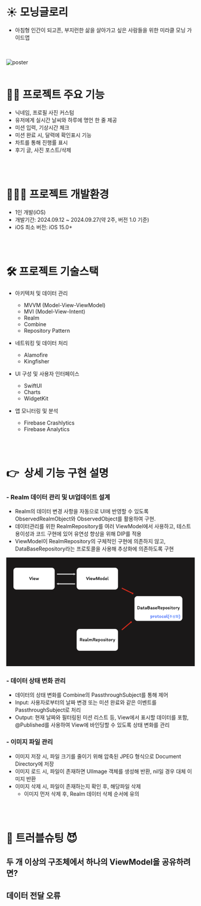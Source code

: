 

# ☀️ 모닝글로리 
- 아침형 인간이 되고픈, 부지런한 삶을 살아가고 싶은 사람들을 위한 미라클 모닝 가이드앱



<br> <br> 
    ![poster](./Morning.png)
<br> <br> 
# 🙋‍♀️ 프로젝트 주요 기능 
- 닉네임, 프로필 사진 커스텀
- 유저에게 실시간 날씨와 하루에 명언 한 줄 제공
- 미션 입력, 기상시간 체크
- 미션 완료 시, 달력에 확인표시 기능
- 차트를 통해 진행률 표시
- 후기 글, 사진 포스트/삭제

<br> <br> 

# 🧑🏻‍💻 프로젝트 개발환경
- 1인 개발(iOS)
- 개발기간: 2024.09.12 ~ 2024.09.27(약 2주, 버전 1.0 기준)
- iOS 최소 버전: iOS 15.0+   


<br> <br> 

   
# 🛠 프로젝트 기술스택
- 아키텍처 및 데이터 관리
    - MVVM (Model-View-ViewModel)
    - MVI (Model-View-Intent)
    - Realm
    - Combine
    - Repository Pattern 

- 네트워킹 및 데이터 처리
    - Alamofire
    - Kingfisher
- UI 구성 및 사용자 인터페이스
    - SwiftUI
    - Charts
    - WidgetKit
- 앱 모니터링 및 분석
    - Firebase Crashlytics
    - Firebase Analytics


<br> <br> 
# 👉  상세 기능 구현 설명

### - Realm 데이터 관리 및 UI업데이트 설계

- Realm의 데이터 변경 사항을 자동으로 UI에 반영할 수 있도록 ObservedRealmObject와 ObservedObject를 활용하여 구현.  
- 데이터관리를 위한 RealmRepository를 여러 ViewModel에서 사용하고, 테스트 용이성과 코드 구현에 있어 유연성 향상을 위해 DIP를 적용 
- ViewModel이 RealmRepository의 구체적인 구현에 의존하지 않고, DataBaseRepository라는 프로토콜을 사용해 추상화에 의존하도록 구현

![poster](./model.png)

### - 데이터 상태 변화 관리
  - 데이터의 상태 변화를 Combine의 PassthroughSubject를 통해  제어
  - Input: 사용자로부터의 날짜 변경 또는 미션 완료와 같은 이벤트를 PassthroughSubject로 처리 
- Output: 현재 날짜와 필터링된 미션 리스트 등, View에서 표시할 데이터를 포함, @Published를 사용하여 View에 바인딩할 수 있도록 상태 변화를 관리


### - 이미지 파일 관리
- 이미지 저장 시, 파일 크기를 줄이기 위해 압축된 JPEG 형식으로 Document Directory에 저장
- 이미지 로드 시, 파일이 존재하면 UIImage 객체를 생성해 반환, nil일 경우 대체 이미지 반환
- 이미지 삭제 시, 파일이 존재하는지 확인 후, 해당파일 삭제   
  - 이미지 먼저 삭제 후, Realm 데이터 삭제 순서에 유의

<br> <br> 
# 👿 트러블슈팅 😈


## 두 개 이상의 구조체에서 하나의 ViewModel을 공유하려면?


## 데이터 전달 오류









